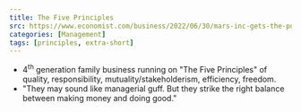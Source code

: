 ```yaml
---
title: The Five Principles
src: https://www.economist.com/business/2022/06/30/mars-inc-gets-the-purpose-v-profit-balance-right
categories: [Management]
tags: [principles, extra-short]
---
```



-  4<sup>th</sup> generation family business running on "The Five Principles" of quality, responsibility, mutuality/stakeholderism, efficiency, freedom.
- "They may sound like managerial guff. But they strike the right balance between making money and doing good."
